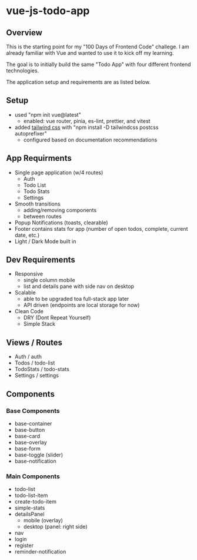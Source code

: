 # vue-js-todo-app

## Overview

This is the starting point for my "100 Days of Frontend Code" challege. I am already familiar with Vue and wanted to use it to kick off my learning. 

The goal is to initially build the same "Todo App" with four different frontend technologies.

The application setup and requirements are as listed below.

## Setup

- used "npm init vue@latest"
    - enabled: vue router, pinia, es-lint, prettier, and vitest
- added [tailwind css](https://tailwindcss.com/docs/guides/vite) with "npm install -D tailwindcss postcss autoprefixer"
    - configured based on documentation recommendations

## App Requirments
- Single page application (w/4 routes)
    - Auth
    - Todo List
    - Todo Stats
    - Settings
- Smooth transitions
    - adding/removing components
    - between routes
- Popup Notifications (toasts, clearable)
- Footer contains stats for app (number of open todos, complete, current date, etc.)
- Light / Dark Mode built in

## Dev Requirements
- Responsive
    - single column mobile
    - list and details pane with side nav on desktop
- Scalable
    - able to be upgraded toa full-stack app later
    - API driven (endpoints are local storage for now)
- Clean Code
    - DRY (Dont Repeat Yourself)
    - Simple Stack

## Views / Routes
- Auth / auth
- Todos / todo-list
- TodoStats / todo-stats
- Settings / settings

## Components
### Base Components
- base-container
- base-button
- base-card
- base-overlay
- base-form
- base-toggle (slider)
- base-notification

### Main Components
- todo-list
- todo-list-item
- create-todo-item
- simple-stats
- detailsPanel
    - mobile (overlay)
    - desktop (panel: right side)
- nav
- login
- register
- reminder-notification
